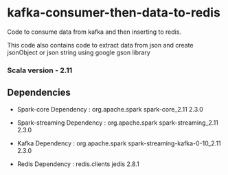 # kafka-consumer-then-data-to-redis

Code to consume data from kafka and then inserting to redis.

This code also contains code to extract data from json and create jsonObject or json string using google gson library

### Scala version - 2.11

## Dependencies

* Spark-core Dependency :
		<dependency>
			<groupId>org.apache.spark</groupId>
			<artifactId>spark-core_2.11</artifactId>
			<version>2.3.0</version>
		</dependency>
		
* Spark-streaming Dependency :
		<dependency>
			<groupId>org.apache.spark</groupId>
			<artifactId>spark-streaming_2.11</artifactId>
			<version>2.3.0</version>
		</dependency>
	  
* Kafka Dependency :
		<dependency>
			<groupId>org.apache.spark</groupId>
			<artifactId>spark-streaming-kafka-0-10_2.11</artifactId>
			<version>2.3.0</version>
		</dependency>

* Redis Dependency :
		<dependency>
			<groupId>redis.clients</groupId>
			<artifactId>jedis</artifactId>
			<version>2.8.1</version>
		</dependency>
